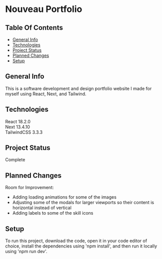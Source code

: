 # Nouveau Portfolio

## Table Of Contents
* [General Info](#general-info)
* [Technologies](#technologies)
* [Project Status](#project-status)
* [Planned Changes](#planned-changes)
* [Setup](#setup)

## General Info
This is a software development and design portfolio website I made for myself using React, Next, and Tailwind.

## Technologies
React 18.2.0  
Next 13.4.10  
TailwindCSS 3.3.3

## Project Status
Complete

## Planned Changes
Room for Improvement:
* Adding loading animations for some of the images
* Adjusting some of the modals for larger viewports so their content is horizontal instead of vertical
* Adding labels to some of the skill icons

## Setup
To run this project, download the code, open it in your code editor of choice, install the dependencies using 'npm install', and then run it locally using 'npm run dev'.
